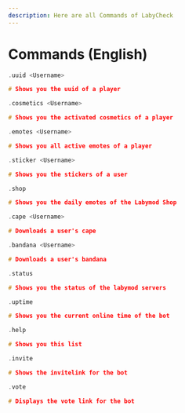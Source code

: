 ```yaml
---
description: Here are all Commands of LabyCheck
---
```


# Commands \(English\)

```c
.uuid <Username>

# Shows you the uuid of a player
```

```c
.cosmetics <Username>

# Shows you the activated cosmetics of a player
```

```c
.emotes <Username>

# Shows you all active emotes of a player
```

```c
.sticker <Username>

# Shows you the stickers of a user
```

```c
.shop

# Shows you the daily emotes of the Labymod Shop
```

```c
.cape <Username>

# Downloads a user's cape
```

```c
.bandana <Username>

# Downloads a user's bandana
```

```c
.status

# Shows you the status of the labymod servers
```

```c
.uptime

# Shows you the current online time of the bot
```

```c
.help

# Shows you this list
```

```c
.invite

# Shows the invitelink for the bot
```

```c
.vote

# Displays the vote link for the bot
```


